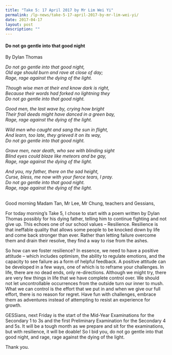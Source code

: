 ```yaml
---
title: "Take 5: 17 April 2017 by Mr Lim Wei Yi"
permalink: /lp-news/take-5-17-april-2017-by-mr-lim-wei-yi/
date: 2017-04-17
layout: post
description: ""
---
```

#### Do not go gentle into that good night

By Dylan Thomas

_Do not go gentle into that good night,_  
_Old age should burn and rave at close of day;_  
_Rage, rage against the dying of the light._

_Though wise men at their end know dark is right,_  
_Because their words had forked no lightning they_  
_Do not go gentle into that good night._

_Good men, the last wave by, crying how bright_  
_Their frail deeds might have danced in a green bay,_  
_Rage, rage against the dying of the light._

_Wild men who caught and sang the sun in flight,_  
_And learn, too late, they grieved it on its way,_  
_Do not go gentle into that good night._

_Grave men, near death, who see with blinding sight_  
_Blind eyes could blaze like meteors and be gay,_  
_Rage, rage against the dying of the light._

_And you, my father, there on the sad height,_  
_Curse, bless, me now with your fierce tears, I pray._  
_Do not go gentle into that good night._  
_Rage, rage against the dying of the light._
<br>
<br>

Good morning Madam Tan, Mr Lee, Mr Chung, teachers and Gessians,

For today morning’s Take 5, I chose to start with a poem written by Dylan Thomas possibly for his dying father, telling him to continue fighting and not give up. This echoes one of our school values – Resilience. Resilience is that ineffable quality that allows some people to be knocked down by life and come back stronger than ever. Rather than letting failure overcome them and drain their resolve, they find a way to rise from the ashes.

So how can we foster resilience? In essence, we need to have a positive attitude – which includes optimism, the ability to regulate emotions, and the capacity to see failure as a form of helpful feedback. A positive attitude can be developed in a few ways, one of which is to reframe your challenges. In life, there are no dead ends, only re-directions. Although we might try, there are very few things in life that we have complete control over. We should not let uncontrollable occurrences from the outside turn our inner to mush. What we can control is the effort that we put in and when we give our full effort, there is no reason for regret. Have fun with challenges, embrace them as adventures instead of attempting to resist an experience for growth.

GESSians, next Friday is the start of the Mid-Year Examinations for the Secondary 1 to 3s and the first Preliminary Examination for the Secondary 4 and 5s. It will be a tough month as we prepare and sit for the examinations, but with resilience, it will be doable! So I bid you, do not go gentle into that good night, and rage, rage against the dying of the light.

Thank you.